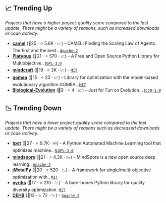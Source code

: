 ## 📈 Trending Up

_Projects that have a higher project-quality score compared to the last update. There might be a variety of reasons, such as increased downloads or code activity._

- <b><a href="https://github.com/camel-ai/camel">camel</a></b> (🥇25 ·  ⭐ 5.6K · 📈) - CAMEL: Finding the Scaling Law of Agents. The first and the best.. <code><a href="http://bit.ly/3nYMfla">Apache-2</a></code>
- <b><a href="https://github.com/Project-Platypus/Platypus">Platypus</a></b> (🥇21 ·  ⭐ 570 · 📈) - A Free and Open Source Python Library for Multiobjective.. <code><a href="http://bit.ly/2M0xdwT">❗️GPL-3.0</a></code>
- <b><a href="https://github.com/kolbytn/mindcraft">mindcraft</a></b> (🥈19 ·  ⭐ 2K · 📈) -  <code><a href="http://bit.ly/34MBwT8">MIT</a></code>
- <b><a href="https://github.com/CWI-EvolutionaryIntelligence/GOMEA">gomea</a></b> (🥈15 ·  ⭐ 23 · 📈) - Library for optimization with the model-based evolutionary algorithm GOMEA.. <code><a href="http://bit.ly/34MBwT8">MIT</a></code>
- <b><a href="https://github.com/Evolutionary-Intelligence/Biological-Evolution">Biological-Evolution</a></b> (🥉9 ·  ⭐ 4 · 📈) - Just for Fun on Evolution... <code><a href="https://tldrlegal.com/search?q=CC0-1.0">❗️CC0-1.0</a></code>

## 📉 Trending Down

_Projects that have a lower project-quality score compared to the last update. There might be a variety of reasons such as decreased downloads or code activity._

- <b><a href="https://github.com/EpistasisLab/tpot">tpot</a></b> (🥇27 ·  ⭐ 9.7K · 💤) - A Python Automated Machine Learning tool that optimizes machine.. <code><a href="http://bit.ly/37RvQcA">❗️LGPL-3.0</a></code>
- <b><a href="https://github.com/mindspore-ai/mindspore">mindspore</a></b> (🥇21 ·  ⭐ 4.3K · 📉) - MindSpore is a new open source deep learning.. <code><a href="http://bit.ly/3nYMfla">Apache-2</a></code>
- <b><a href="https://github.com/jMetal/jMetalPy">jMetalPy</a></b> (🥈20 ·  ⭐ 520 · 📉) - A framework for single/multi-objective optimization with.. <code><a href="http://bit.ly/34MBwT8">MIT</a></code>
- <b><a href="https://github.com/icaros-usc/pyribs">pyribs</a></b> (🥈17 ·  ⭐ 210 · 📉) - A bare-bones Python library for quality diversity optimization. <code><a href="http://bit.ly/34MBwT8">MIT</a></code>
- <b><a href="https://github.com/automl/DEHB">DEHB</a></b> (🥈13 ·  ⭐ 72 · 📉) -  <code><a href="http://bit.ly/3nYMfla">Apache-2</a></code>


